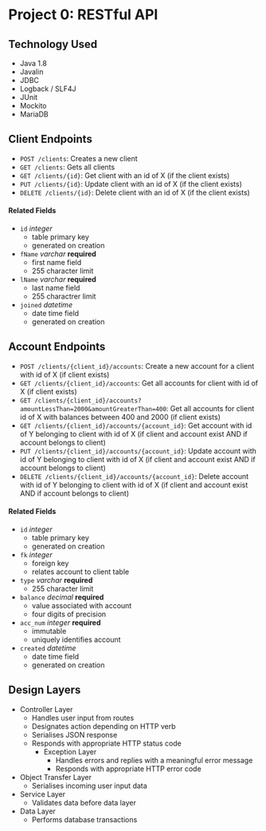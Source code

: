 # Project 0: RESTful API

## Technology Used
- Java 1.8
- Javalin
- JDBC
- Logback / SLF4J
- JUnit
- Mockito
- MariaDB

## Client Endpoints
- `POST /clients`: Creates a new client
- `GET /clients`: Gets all clients
- `GET /clients/{id}`: Get client with an id of X (if the client exists)
- `PUT /clients/{id}`: Update client with an id of X (if the client exists)
- `DELETE /clients/{id}`: Delete client with an id of X (if the client exists)

#### Related Fields
- `id` *integer*
    -  table primary key
    - generated on creation
- `fName` *varchar* **required**
    - first name field
    - 255 character limit
- `lName` *varchar* **required**
    - last name field
    - 255 charactrer limit
- `joined` *datetime*
    - date time field
    - generated on creation

## Account Endpoints

- `POST /clients/{client_id}/accounts`: Create a new account for a client with id of X (if client exists)
- `GET /clients/{client_id}/accounts`: Get all accounts for client with id of X (if client exists)
- `GET /clients/{client_id}/accounts?amountLessThan=2000&amountGreaterThan=400`: Get all accounts for client id of X with balances between 400 and 2000 (if client exists)
- `GET /clients/{client_id}/accounts/{account_id}`: Get account with id of Y belonging to client with id of X (if client and account exist AND if account belongs to client)
- `PUT /clients/{client_id}/accounts/{account_id}`: Update account with id of Y belonging to client with id of X (if client and account exist AND if account belongs to client)
- `DELETE /clients/{client_id}/accounts/{account_id}`: Delete account with id of Y belonging to client with id of X (if client and account exist AND if account belongs to client)

#### Related Fields
- `id` *integer*
    -  table primary key
    - generated on creation
- `fk` *integer*
    - foreign key
    - relates account to client table
- `type` *varchar* **required**
    - 255 character limit
-  `balance` *decimal* **required**
    - value associated with account
    - four digits of precision
- `acc_num` *integer* **required**
    - immutable
    - uniquely identifies account
- `created` *datetime*
    - date time field
    - generated on creation

## Design Layers
- Controller Layer
    - Handles user input from routes
    - Designates action depending on HTTP verb
    - Serialises JSON response
    - Responds with appropriate HTTP status code
        - Exception Layer
            - Handles errors and replies with a meaningful error message
            - Responds with appropriate HTTP error code
- Object Transfer Layer
    - Serialises incoming user input data
- Service Layer
    - Validates data before data layer
- Data Layer
    - Performs database transactions
